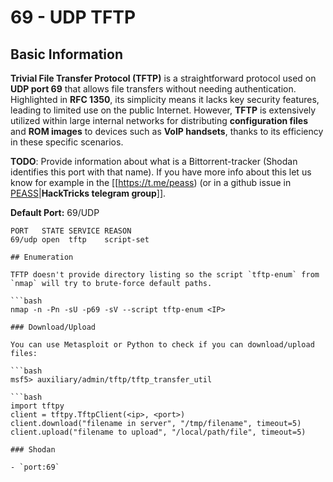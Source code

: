 # 69 - UDP TFTP


## Basic Information

**Trivial File Transfer Protocol (TFTP)** is a straightforward protocol used on **UDP port 69** that allows file transfers without needing authentication. Highlighted in **RFC 1350**, its simplicity means it lacks key security features, leading to limited use on the public Internet. However, **TFTP** is extensively utilized within large internal networks for distributing **configuration files** and **ROM images** to devices such as **VoIP handsets**, thanks to its efficiency in these specific scenarios.

**TODO**: Provide information about what is a Bittorrent-tracker (Shodan identifies this port with that name). If you have more info about this let us know for example in the [[https://t.me/peass) (or in a github issue in [PEASS](https://github.com/carlospolop/privilege-escalation-awesome-scripts-suite)|**HackTricks telegram group**]].

**Default Port:** 69/UDP

```
PORT   STATE SERVICE REASON
69/udp open  tftp    script-set
```
```
## Enumeration

TFTP doesn't provide directory listing so the script `tftp-enum` from `nmap` will try to brute-force default paths.

```bash
nmap -n -Pn -sU -p69 -sV --script tftp-enum <IP>
```
```
### Download/Upload

You can use Metasploit or Python to check if you can download/upload files:

```bash
msf5> auxiliary/admin/tftp/tftp_transfer_util
```
```
```bash
import tftpy
client = tftpy.TftpClient(<ip>, <port>)
client.download("filename in server", "/tmp/filename", timeout=5)
client.upload("filename to upload", "/local/path/file", timeout=5)
```
```
### Shodan

- `port:69`




